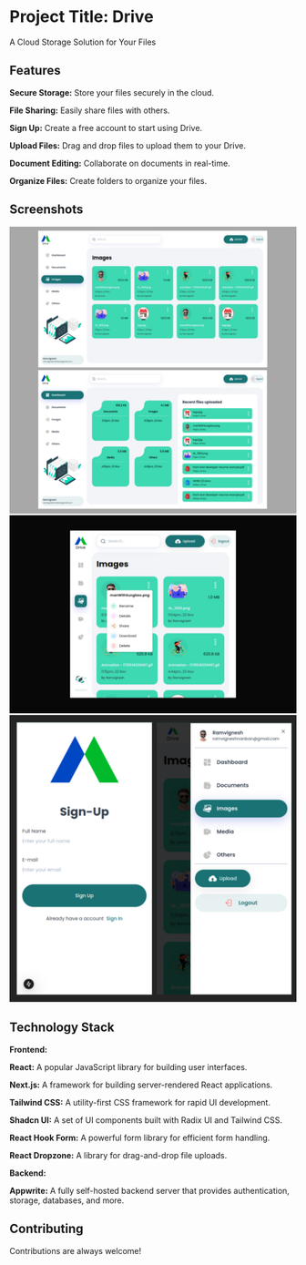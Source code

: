 
# Project Title: Drive

A Cloud Storage Solution for Your Files





## Features

**Secure Storage:** Store your files securely in the cloud.

**File Sharing:** Easily share files with others.

**Sign Up:** Create a free account to start using Drive.

**Upload Files:** Drag and drop files to upload them to your Drive.

**Document Editing:** Collaborate on documents in real-time.

**Organize Files:** Create folders to organize your files.
## Screenshots

![App Screenshot](https://github.com/RamvigneshA/store-up/blob/main/Untitled%20Project%20(1).jpg?raw=true)
![App Screenshot](https://github.com/RamvigneshA/store-up/blob/main/Untitled%20Project%20(2).jpg?raw=true)
![App Screenshot](https://github.com/RamvigneshA/store-up/blob/main/Untitled%20Project.jpg?raw=true)



## Technology Stack



**Frontend:**

**React:** A popular JavaScript library for building user interfaces.

**Next.js:** A framework for building server-rendered React applications. 

**Tailwind CSS:** A utility-first CSS framework for rapid UI development. 

**Shadcn UI:** A set of UI components built with Radix UI and Tailwind CSS.

**React Hook Form:** A powerful form library for efficient form handling.

**React Dropzone:** A library for drag-and-drop file uploads.

**Backend:**

**Appwrite:** A fully self-hosted backend server that provides authentication, storage, databases, and more.
## Contributing

Contributions are always welcome!


